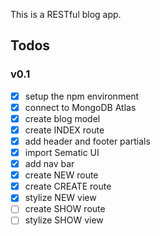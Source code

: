 This is a RESTful blog app.


## Todos
### v0.1
- [x] setup the npm environment
- [x] connect to MongoDB Atlas
- [x] create blog model
- [x] create INDEX route
- [x] add header and footer partials
- [x] import Sematic UI
- [x] add nav bar
- [x] create NEW route
- [x] create CREATE route
- [x] stylize NEW view
- [ ] create SHOW route
- [ ] stylize SHOW view